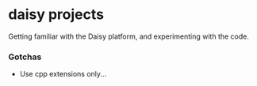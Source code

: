 # daisy projects

Getting familiar with the Daisy platform, and experimenting with the code.

### Gotchas

* Use cpp extensions only...